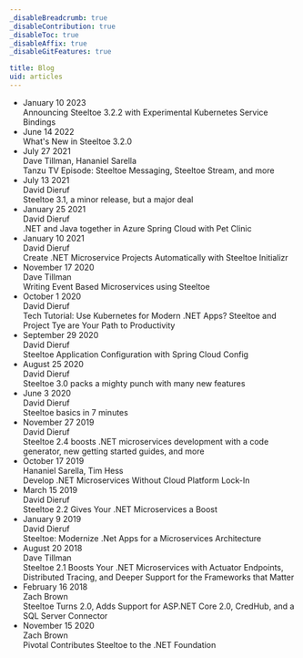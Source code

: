 ```yaml
---
_disableBreadcrumb: true
_disableContribution: true
_disableToc: true
_disableAffix: true
_disableGitFeatures: true

title: Blog
uid: articles
---
```

<div class="blog-list-wrapper">
    <ul class="blog-list">
            <li class="blog-item" onclick="location.href='steeltoe-3-2-2-adds-kube-service-bindings.html'">
            <span class="blog-date">January 10 2023</span>
            <div class="blog-title">Announcing Steeltoe 3.2.2 with Experimental Kubernetes Service Bindings</div>
        </li>
        <li class="blog-item" onclick="location.href='releases/steeltoe-3-2-whats-new.html'">
            <span class="blog-date">June 14 2022</span>
            <div class="blog-title">What's New in Steeltoe 3.2.0</div>
        </li>
        <li class="blog-item" onclick="location.href='whats-new-in-steeltoe-31.html'">
            <span class="blog-date">July 27 2021</span>
            <div class="blog-author">Dave Tillman, Hananiel Sarella</div>
            <div class="blog-title">Tanzu TV Episode: Steeltoe Messaging, Steeltoe Stream, and more</div>
        </li>
        <li class="blog-item" onclick="location.href='releases/steeltoe-3-1-minor-release-major-deal.html'">
            <span class="blog-date">July 13 2021</span>
            <div class="blog-author">David Dieruf</div>
            <div class="blog-title">Steeltoe 3.1, a minor release, but a major deal</div>
        </li>
        <li class="blog-item" onclick="location.href='https://techcommunity.microsoft.com/t5/apps-on-azure/net-and-java-together-in-azure-spring-cloud-with-pet-clinic/ba-p/2087416'">
            <span class="blog-date" href="">January 25 2021</span>
            <div class="blog-author">David Dieruf</div>
            <div class="blog-title">.NET and Java together in Azure Spring Cloud with Pet Clinic</div>
        </li>
        <li class="blog-item" onclick="location.href='create-dotnet-microservice-projects-automatically-with-steeltoe-initializr.html'">
            <span class="blog-date">January 10 2021</span>
            <div class="blog-author">David Dieruf</div>
            <div class="blog-title">Create .NET Microservice Projects Automatically with Steeltoe Initializr</div>
        </li>
        <li class="blog-item" onclick="location.href='writing-event-based-microservices-using-steeltoe.html'">
            <span class="blog-date">November 17 2020</span>
            <div class="blog-author">Dave Tillman</div>
            <div class="blog-title">Writing Event Based Microservices using Steeltoe</div>
        </li>
        <li class="blog-item" onclick="location.href='tech-tutorial-use-kubernetes-for-modern-net-apps-steeltoe-and-project-tye-are-your-path-to-productivity.html'">
            <span class="blog-date">October 1 2020</span>
            <div class="blog-author">David Dieruf</div>
            <div class="blog-title">Tech Tutorial: Use Kubernetes for Modern .NET Apps? Steeltoe and Project Tye are Your Path to Productivity</div>
        </li>
        <li class="blog-item" onclick="location.href='steeltoe-application-configuration-with-spring-cloud-config.html'">
            <span class="blog-date">September 29 2020</span>
            <div class="blog-author">David Dieruf</div>
            <div class="blog-title">Steeltoe Application Configuration with Spring Cloud Config</div>
        </li>
        <li class="blog-item" onclick="location.href='releases/steeltoe-3-0-packs-a-mighty-punch-with-many-new-features.html'">
            <span class="blog-date">August 25 2020</span>
            <div class="blog-author">David Dieruf</div>
            <div class="blog-title">Steeltoe 3.0 packs a mighty punch with many new features</div>
        </li>
        <li class="blog-item" onclick="location.href='steeltoe-basics-in-7-minutes.html'">
            <span class="blog-date">June 3 2020</span>
            <div class="blog-author">David Dieruf</div>
            <div class="blog-title">Steeltoe basics in 7 minutes</div>
        </li>
        <li class="blog-item" onclick="location.href='releases/steeltoe-2-4-boosts-dotnet-microservices-development.html'">
            <span class="blog-date">November 27 2019</span>
            <div class="blog-author">David Dieruf</div>
            <div class="blog-title">Steeltoe 2.4 boosts .NET microservices development with a code generator, new getting started guides, and more</div>
        </li>
        <li class="blog-item" onclick="location.href='develop-dotNET-microservices-without-cloud-platform-lock-In.html'">
            <span class="blog-date">October 17 2019</span>
            <div class="blog-author">Hananiel Sarella, Tim Hess</div>
            <div class="blog-title">Develop .NET Microservices Without Cloud Platform Lock-In</div>
        </li>
        <li class="blog-item" onclick="location.href='releases/steeltoe-2-2-gives-your--microservices-a-boost.html'">
            <span class="blog-date">March 15 2019</span>
            <div class="blog-author">David Dieruf</div>
            <div class="blog-title">Steeltoe 2.2 Gives Your .NET Microservices a Boost</div>
        </li>
        <li class="blog-item" onclick="location.href='steeltoe-modernize-net-apps-for-a-microservices-architecture.html'">
            <span class="blog-date">January 9 2019</span>
            <div class="blog-author">David Dieruf</div>
            <div class="blog-title">Steeltoe: Modernize .Net Apps for a Microservices Architecture</div>
        </li>
        <li class="blog-item" onclick="location.href='releases/steeltoe-2-1-boosts-your-net-microservices-with-actuator-endpoints-distributed-tracing-and-deeper-support-for-the-frameworks-that-matter.html'">
            <span class="blog-date">August 20 2018</span>
            <div class="blog-author">Dave Tillman</div>
            <div class="blog-title">Steeltoe 2.1 Boosts Your .NET Microservices with Actuator Endpoints, Distributed Tracing, and Deeper Support for the Frameworks that Matter</div>
        </li>
        <li class="blog-item" onclick="location.href='releases/steeltoe-turns-2-0-adds-support-for-asp-net-core-2-0-credhub-and-a-sql-server-connector.html'">
            <span class="blog-date">February 16 2018</span>
            <div class="blog-author">Zach Brown</div>
            <div class="blog-title">Steeltoe Turns 2.0, Adds Support for ASP.NET Core 2.0, CredHub, and a SQL Server Connector</div>
        </li>
        <li class="blog-item" onclick="location.href='pivotal-contributes-steeltoe-to-the-net-foundation.html'">
            <span class="blog-date">November 15 2020</span>
            <div class="blog-author">Zach Brown</div>
            <div class="blog-title">Pivotal Contributes Steeltoe to the .NET Foundation</div>
        </li>
    </ul>
</div>
